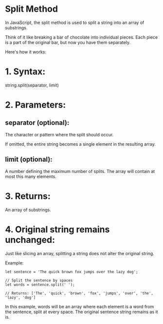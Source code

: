 # Split Method

In JavaScript, the split method is used to split a string into an array of substrings. 

Think of it like breaking a bar of chocolate into individual pieces. Each piece is a part of the original bar, but now you have them separately.

Here's how it works:

# 1. Syntax: 
string.split(separator, limit)

# 2. Parameters:

## separator (optional): 
The character or pattern where the split should occur.

If omitted, the entire string becomes a single element in the resulting array.

## limit (optional): 
A number defining the maximum number of splits. 
The array will contain at most this many elements.

# 3. Returns: 
An array of substrings.

# 4. Original string remains unchanged: 
Just like slicing an array, splitting a string does not alter the original string.


Example:
```
let sentence = 'The quick brown fox jumps over the lazy dog';

// Split the sentence by spaces
let words = sentence.split(' '); 

// Returns: ['The', 'quick', 'brown', 'fox', 'jumps', 'over', 'the', 'lazy', 'dog']

```

In this example, words will be an array where each element is a word from the sentence, split at every space. The original sentence string remains as it is.